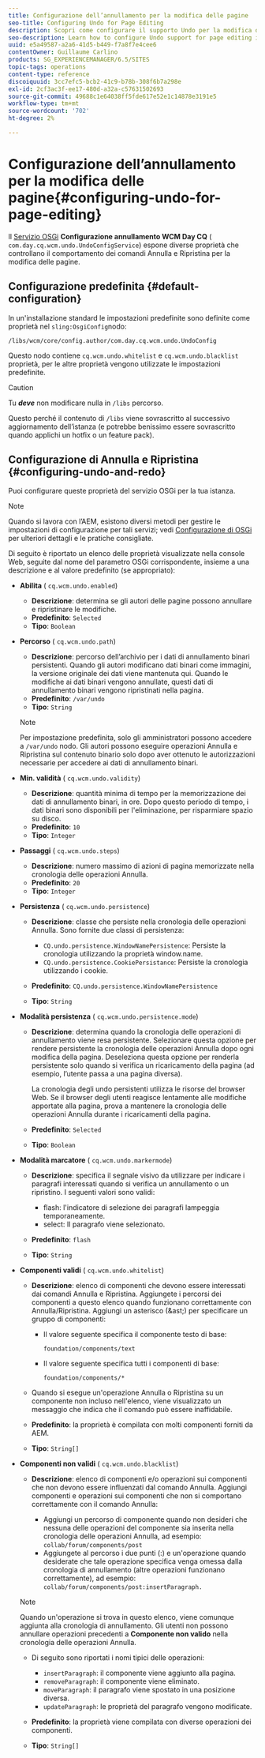 ```yaml
---
title: Configurazione dell’annullamento per la modifica delle pagine
seo-title: Configuring Undo for Page Editing
description: Scopri come configurare il supporto Undo per la modifica delle pagine in AEM.
seo-description: Learn how to configure Undo support for page editing in AEM.
uuid: e5a49587-a2a6-41d5-b449-f7a8f7e4cee6
contentOwner: Guillaume Carlino
products: SG_EXPERIENCEMANAGER/6.5/SITES
topic-tags: operations
content-type: reference
discoiquuid: 3cc7efc5-bcb2-41c9-b78b-308f6b7a298e
exl-id: 2cf3ac3f-ee17-480d-a32a-c57631502693
source-git-commit: 49688c1e64038ff5fde617e52e1c14878e3191e5
workflow-type: tm+mt
source-wordcount: '702'
ht-degree: 2%

---
```


# Configurazione dell’annullamento per la modifica delle pagine{#configuring-undo-for-page-editing}

Il [Servizio OSGi](/help/sites-deploying/configuring-osgi.md)  **Configurazione annullamento WCM Day CQ** ( `com.day.cq.wcm.undo.UndoConfigService`) espone diverse proprietà che controllano il comportamento dei comandi Annulla e Ripristina per la modifica delle pagine.

## Configurazione predefinita {#default-configuration}

In un&#39;installazione standard le impostazioni predefinite sono definite come proprietà nel `sling:OsgiConfig`nodo:

`/libs/wcm/core/config.author/com.day.cq.wcm.undo.UndoConfig`

Questo nodo contiene `cq.wcm.undo.whitelist` e `cq.wcm.undo.blacklist` proprietà, per le altre proprietà vengono utilizzate le impostazioni predefinite.

>[!CAUTION]
>
>Tu ***deve*** non modificare nulla in `/libs` percorso.
>
>Questo perché il contenuto di `/libs` viene sovrascritto al successivo aggiornamento dell’istanza (e potrebbe benissimo essere sovrascritto quando applichi un hotfix o un feature pack).

## Configurazione di Annulla e Ripristina {#configuring-undo-and-redo}

Puoi configurare queste proprietà del servizio OSGi per la tua istanza.

>[!NOTE]
>
>Quando si lavora con l’AEM, esistono diversi metodi per gestire le impostazioni di configurazione per tali servizi; vedi [Configurazione di OSGi](/help/sites-deploying/configuring-osgi.md) per ulteriori dettagli e le pratiche consigliate.

Di seguito è riportato un elenco delle proprietà visualizzate nella console Web, seguite dal nome del parametro OSGi corrispondente, insieme a una descrizione e al valore predefinito (se appropriato):

* **Abilita**
( `cq.wcm.undo.enabled`)

   * **Descrizione**: determina se gli autori delle pagine possono annullare e ripristinare le modifiche.
   * **Predefinito**: `Selected`
   * **Tipo**: `Boolean`

* **Percorso**
( `cq.wcm.undo.path`)

   * **Descrizione**: percorso dell’archivio per i dati di annullamento binari persistenti. Quando gli autori modificano dati binari come immagini, la versione originale dei dati viene mantenuta qui. Quando le modifiche ai dati binari vengono annullate, questi dati di annullamento binari vengono ripristinati nella pagina.
   * **Predefinito**: `/var/undo`
   * **Tipo**: `String`

  >[!NOTE]
  >
  >Per impostazione predefinita, solo gli amministratori possono accedere a `/var/undo` nodo. Gli autori possono eseguire operazioni Annulla e Ripristina sul contenuto binario solo dopo aver ottenuto le autorizzazioni necessarie per accedere ai dati di annullamento binari.

* **Min. validità**
( `cq.wcm.undo.validity`)

   * **Descrizione**: quantità minima di tempo per la memorizzazione dei dati di annullamento binari, in ore. Dopo questo periodo di tempo, i dati binari sono disponibili per l&#39;eliminazione, per risparmiare spazio su disco.
   * **Predefinito**: `10`
   * **Tipo**: `Integer`

* **Passaggi**
( `cq.wcm.undo.steps`)

   * **Descrizione**: numero massimo di azioni di pagina memorizzate nella cronologia delle operazioni Annulla.
   * **Predefinito**: `20`
   * **Tipo**: `Integer`

* **Persistenza**
( `cq.wcm.undo.persistence`)

   * **Descrizione**: classe che persiste nella cronologia delle operazioni Annulla. Sono fornite due classi di persistenza:

      * `CQ.undo.persistence.WindowNamePersistence`: Persiste la cronologia utilizzando la proprietà window.name.
      * `CQ.undo.persistence.CookiePersistance`: Persiste la cronologia utilizzando i cookie.

   * **Predefinito**: `CQ.undo.persistence.WindowNamePersistence`
   * **Tipo**: `String`

* **Modalità persistenza**
( `cq.wcm.undo.persistence.mode`)

   * **Descrizione**: determina quando la cronologia delle operazioni di annullamento viene resa persistente. Selezionare questa opzione per rendere persistente la cronologia delle operazioni Annulla dopo ogni modifica della pagina. Deseleziona questa opzione per renderla persistente solo quando si verifica un ricaricamento della pagina (ad esempio, l’utente passa a una pagina diversa).

     La cronologia degli undo persistenti utilizza le risorse del browser Web. Se il browser degli utenti reagisce lentamente alle modifiche apportate alla pagina, prova a mantenere la cronologia delle operazioni Annulla durante i ricaricamenti della pagina.

   * **Predefinito**: `Selected`
   * **Tipo**: `Boolean`

* **Modalità marcatore**
( `cq.wcm.undo.markermode`)

   * **Descrizione**: specifica il segnale visivo da utilizzare per indicare i paragrafi interessati quando si verifica un annullamento o un ripristino. I seguenti valori sono validi:

      * flash: l&#39;indicatore di selezione dei paragrafi lampeggia temporaneamente.
      * select: Il paragrafo viene selezionato.

   * **Predefinito**: `flash`
   * **Tipo**: `String`

* **Componenti validi**
( `cq.wcm.undo.whitelist`)

   * **Descrizione**: elenco di componenti che devono essere interessati dai comandi Annulla e Ripristina. Aggiungete i percorsi dei componenti a questo elenco quando funzionano correttamente con Annulla/Ripristina. Aggiungi un asterisco (&amp;ast;) per specificare un gruppo di componenti:

      * Il valore seguente specifica il componente testo di base:

        `foundation/components/text`

      * Il valore seguente specifica tutti i componenti di base:

        `foundation/components/*`

   * Quando si esegue un&#39;operazione Annulla o Ripristina su un componente non incluso nell&#39;elenco, viene visualizzato un messaggio che indica che il comando può essere inaffidabile.

   * **Predefinito**: la proprietà è compilata con molti componenti forniti da AEM.
   * **Tipo**: `String[]`

* **Componenti non validi**
( `cq.wcm.undo.blacklist`)

   * **Descrizione**: elenco di componenti e/o operazioni sui componenti che non devono essere influenzati dal comando Annulla. Aggiungi componenti e operazioni sui componenti che non si comportano correttamente con il comando Annulla:

      * Aggiungi un percorso di componente quando non desideri che nessuna delle operazioni del componente sia inserita nella cronologia delle operazioni Annulla, ad esempio: `collab/forum/components/post`
      * Aggiungete al percorso i due punti (:) e un&#39;operazione quando desiderate che tale operazione specifica venga omessa dalla cronologia di annullamento (altre operazioni funzionano correttamente), ad esempio: `collab/forum/components/post:insertParagraph.`

  >[!NOTE]
  >
  >Quando un&#39;operazione si trova in questo elenco, viene comunque aggiunta alla cronologia di annullamento. Gli utenti non possono annullare operazioni precedenti a **Componente non valido** nella cronologia delle operazioni Annulla.

   * Di seguito sono riportati i nomi tipici delle operazioni:

      * `insertParagraph`: il componente viene aggiunto alla pagina.
      * `removeParagraph`: il componente viene eliminato.
      * `moveParagraph`: il paragrafo viene spostato in una posizione diversa.
      * `updateParagraph`: le proprietà del paragrafo vengono modificate.

   * **Predefinito**: la proprietà viene compilata con diverse operazioni dei componenti.
   * **Tipo**: `String[]`
